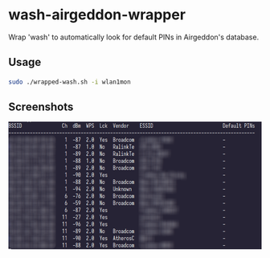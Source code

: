 # wash-airgeddon-wrapper
Wrap 'wash' to automatically look for default PINs in Airgeddon's database.

## Usage
```sh
sudo ./wrapped-wash.sh -i wlan1mon
```
## Screenshots
![a screenshot of the command output](screenshots/base.png "Output of the wash wrapper script.")
